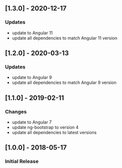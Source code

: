 ## [1.3.0] - 2020-12-17
### Updates
- update to Angular 11
- update all dependencies to match Angular 11 version

## [1.2.0] - 2020-03-13
### Updates
- update to Angular 9
- update all dependencies to match Angular 9 version

## [1.1.0] - 2019-02-11
### Changes
- update to Angular 7
- update ng-bootstrap to version 4
- update all dependencies to latest versions

## [1.0.0] - 2018-05-17
### Initial Release
